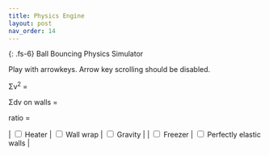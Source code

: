 ```yaml
---
title: Physics Engine
layout: post
nav_order: 14
---
```


{: .fs-6}
Ball Bouncing Physics Simulator

Play with arrowkeys. Arrow key scrolling should be disabled.

Σv<sup>2</sup> = <span id="sv2"></span>

Σdv on walls = <span id="sdv"></span>

ratio = <span id="ratio"></span>

| <input type="checkbox" id="heater"> Heater | <input type="checkbox" id="wrap"> Wall wrap | <input type="checkbox" id="gravity"> Gravity |
| <input type="checkbox" id="freezer"> Freezer | <input type="checkbox" id="elasticwall"> Perfectly elastic walls |


<canvas id='cscreen' height=1000 width=1000 style="width:100%; height:100%; margin:0"></canvas>

<script type="text/javascript" src="../src/physics.js"></script>

